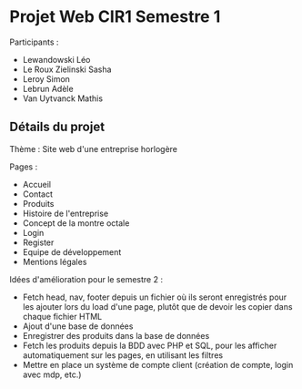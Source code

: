 # Projet Web CIR1 Semestre 1

Participants :

- Lewandowski Léo
- Le Roux Zielinski Sasha
- Leroy Simon
- Lebrun Adèle
- Van Uytvanck Mathis

## Détails du projet

Thème :
Site web d'une entreprise horlogère

Pages :

- Accueil
- Contact
- Produits
- Histoire de l'entreprise
- Concept de la montre octale
- Login
- Register
- Equipe de développement
- Mentions légales

Idées d'amélioration pour le semestre 2 :

- Fetch head, nav, footer depuis un fichier où ils seront enregistrés pour les ajouter lors du load d'une page, plutôt que de devoir les copier dans chaque fichier HTML
- Ajout d'une base de données
- Enregistrer des produits dans la base de données
- Fetch les produits depuis la BDD avec PHP et SQL, pour les afficher automatiquement sur les pages, en utilisant les filtres
- Mettre en place un système de compte client (création de compte, login avec mdp, etc.)
